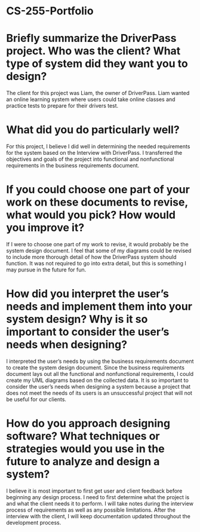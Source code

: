 # CS-255-Portfolio

# Briefly summarize the DriverPass project. Who was the client? What type of system did they want you to design?
The client for this project was Liam, the owner of DriverPass. Liam wanted an online learning system where users could take online classes and practice tests to prepare for their drivers test. 

# What did you do particularly well?
For this project, I believe I did well in determining the needed requirements for the system based on the Interview with DriverPass. I transferred the objectives and goals of the project into functional and nonfunctional requirements in the business requirements document. 

# If you could choose one part of your work on these documents to revise, what would you pick? How would you improve it?
If I were to choose one part of my work to revise, it would probably be the system design document. I feel that some of my diagrams could be revised to include more thorough detail of how the DriverPass system should function. It was not required to go into extra detail, but this is something I may pursue in the future for fun. 

# How did you interpret the user’s needs and implement them into your system design? Why is it so important to consider the user’s needs when designing?
I interpreted the user’s needs by using the business requirements document to create the system design document. Since the business requirements document lays out all the functional and nonfunctional requirements, I could create my UML diagrams based on the collected data. It is so important to consider the user’s needs when designing a system because a project that does not meet the needs of its users is an unsuccessful project that will not be useful for our clients.

# How do you approach designing software? What techniques or strategies would you use in the future to analyze and design a system?
I believe it is most important to first get user and client feedback before beginning any design process. I need to first determine what the project is and what the client needs it to perform. I will take notes during the interview process of requirements as well as any possible limitations. After the interview with the client, I will keep documentation updated throughout the development process.
